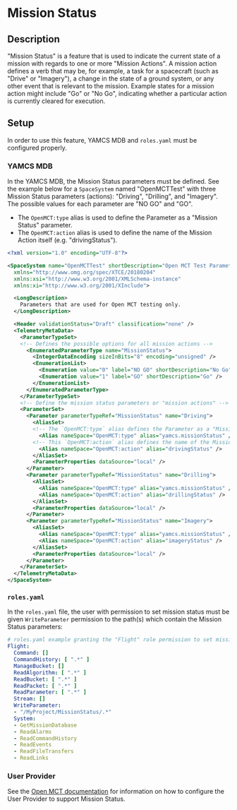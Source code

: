 # Mission Status

## Description

"Mission Status" is a feature that is used to indicate the current state of a mission with regards to one or more "Mission Actions". A mission action defines a verb that may be, for example, a task for a spacecraft (such as "Drive" or "Imagery"), a change in the state of a ground system, or any other event that is relevant to the mission. Example states for a mission action might include "Go" or "No Go", indicating whether a particular action is currently cleared for execution.



## Setup

In order to use this feature, YAMCS MDB and `roles.yaml` must be configured properly.

### YAMCS MDB

In the YAMCS MDB, the Mission Status parameters must be defined.
See the example below for a `SpaceSystem` named "OpenMCTTest" with three Mission Status parameters (actions): "Driving", "Drilling", and "Imagery".
The possible values for each parameter are "NO GO" and "GO".

* The `OpenMCT:type` alias is used to define the Parameter as a "Mission Status" parameter.
* The `OpenMCT:action` alias is used to define the name of the Mission Action itself (e.g. "drivingStatus").

```xml
<?xml version="1.0" encoding="UTF-8"?>

<SpaceSystem name="OpenMCTTest" shortDescription="Open MCT Test Parameters"
  xmlns="http://www.omg.org/spec/XTCE/20180204"
  xmlns:xsi="http://www.w3.org/2001/XMLSchema-instance"
  xmlns:xi="http://www.w3.org/2001/XInclude">

  <LongDescription>
    Parameters that are used for Open MCT testing only.
  </LongDescription>

  <Header validationStatus="Draft" classification="none" />
  <TelemetryMetaData>
    <ParameterTypeSet>
    <!-- Defines the possible options for all mission actions -->
      <EnumeratedParameterType name="MissionStatus">
        <IntegerDataEncoding sizeInBits="8" encoding="unsigned" />
        <EnumerationList>
          <Enumeration value="0" label="NO GO" shortDescription="No Go" />
          <Enumeration value="1" label="GO" shortDescription="Go" />
        </EnumerationList>
      </EnumeratedParameterType>
    </ParameterTypeSet>
    <!-- Define the mission status parameters or "mission actions" -->
    <ParameterSet>
      <Parameter parameterTypeRef="MissionStatus" name="Driving">
        <AliasSet>
        <!-- The `OpenMCT:type` alias defines the Parameter as a "Mission Status" parameter -->
          <Alias nameSpace="OpenMCT:type" alias="yamcs.missionStatus" />
        <!-- This `OpenMCT:action` alias defines the name of the Mission Action -->
          <Alias nameSpace="OpenMCT:action" alias="drivingStatus" />
        </AliasSet>
        <ParameterProperties dataSource="local" />
      </Parameter>
      <Parameter parameterTypeRef="MissionStatus" name="Drilling">
        <AliasSet>
          <Alias nameSpace="OpenMCT:type" alias="yamcs.missionStatus" />
          <Alias nameSpace="OpenMCT:action" alias="drillingStatus" />
        </AliasSet>
        <ParameterProperties dataSource="local" />
      </Parameter>
      <Parameter parameterTypeRef="MissionStatus" name="Imagery">
        <AliasSet>
          <Alias nameSpace="OpenMCT:type" alias="yamcs.missionStatus" />
          <Alias nameSpace="OpenMCT:action" alias="imageryStatus" />
        </AliasSet>
        <ParameterProperties dataSource="local" />
      </Parameter>
    </ParameterSet>
  </TelemetryMetaData>
</SpaceSystem>
```

### `roles.yaml`

In the `roles.yaml` file, the user with permission to set mission status must be given `WriteParameter` permission to the path(s) which
contain the Mission Status parameters:

```yaml
# roles.yaml example granting the "Flight" role permission to set mission status
Flight:
  Command: []
  CommandHistory: [ ".*" ]
  ManageBucket: []
  ReadAlgorithm: [ ".*" ]
  ReadBucket: [ ".*" ]
  ReadPacket: [ ".*" ]
  ReadParameter: [ ".*" ]
  Stream: []
  WriteParameter:
  - "/MyProject/MissionStatus/.*"
  System:
  - GetMissionDatabase
  - ReadAlarms
  - ReadCommandHistory
  - ReadEvents
  - ReadFileTransfers
  - ReadLinks
```

### User Provider

See the [Open MCT documentation](https://github.com/nasa/openmct/blob/634aeef06e8712d3806bcd15fa9e5901386e12b3/src/plugins/userIndicator/README.md) for information on how to configure the User Provider to support Mission Status.
